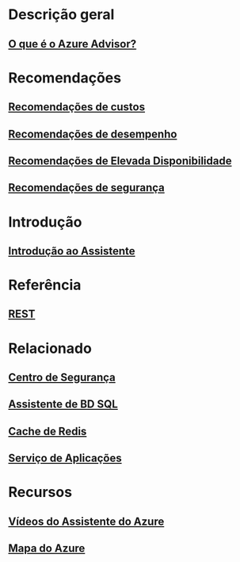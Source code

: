 # Descrição geral
## [O que é o Azure Advisor?](advisor-overview.md)

# Recomendações
## [Recomendações de custos](advisor-cost-recommendations.md)
## [Recomendações de desempenho](advisor-performance-recommendations.md)
## [Recomendações de Elevada Disponibilidade](advisor-high-availability-recommendations.md)
## [Recomendações de segurança](advisor-security-recommendations.md)

# Introdução
## [Introdução ao Assistente](advisor-get-started.md)

# Referência
## [REST](https://docs.microsoft.com/rest/api/advisor)

# Relacionado
## [Centro de Segurança](https://azure.microsoft.com/services/security-center/)
## [Assistente de BD SQL](https://azure.microsoft.com/documentation/articles/sql-database-advisor/)
## [Cache de Redis](https://azure.microsoft.com/documentation/articles/cache-configure/#redis-cache-advisor)
## [Serviço de Aplicações](https://azure.microsoft.com/documentation/articles/app-service-best-practices/)

# Recursos
## [Vídeos do Assistente do Azure](https://azure.microsoft.com/en-us/resources/videos/index/?services=advisor)
## [Mapa do Azure](https://azure.microsoft.com/roadmap/)
